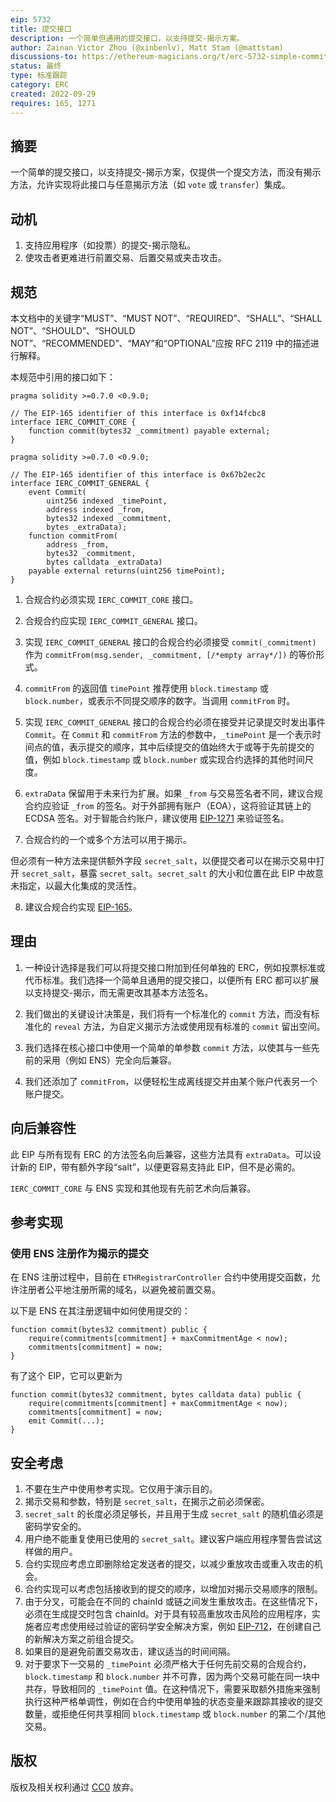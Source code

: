 ```yaml
---
eip: 5732
title: 提交接口
description: 一个简单但通用的提交接口，以支持提交-揭示方案。
author: Zainan Victor Zhou (@xinbenlv), Matt Stam (@mattstam)
discussions-to: https://ethereum-magicians.org/t/erc-5732-simple-commit-interface-to-support-commit-reveal-schemes/11115
status: 最终
type: 标准跟踪
category: ERC
created: 2022-09-29
requires: 165, 1271
---
```


## 摘要

一个简单的提交接口，以支持提交-揭示方案，仅提供一个提交方法，而没有揭示方法，允许实现将此接口与任意揭示方法（如 `vote` 或 `transfer`）集成。

## 动机

1. 支持应用程序（如投票）的提交-揭示隐私。
2. 使攻击者更难进行前置交易、后置交易或夹击攻击。

## 规范

本文档中的关键字“MUST”、“MUST NOT”、“REQUIRED”、“SHALL”、“SHALL NOT”、“SHOULD”、“SHOULD NOT”、“RECOMMENDED”、“MAY”和“OPTIONAL”应按 RFC 2119 中的描述进行解释。

本规范中引用的接口如下：

```solidity
pragma solidity >=0.7.0 <0.9.0;

// The EIP-165 identifier of this interface is 0xf14fcbc8
interface IERC_COMMIT_CORE {
    function commit(bytes32 _commitment) payable external;
}

pragma solidity >=0.7.0 <0.9.0;

// The EIP-165 identifier of this interface is 0x67b2ec2c
interface IERC_COMMIT_GENERAL {
    event Commit(
        uint256 indexed _timePoint,
        address indexed _from,
        bytes32 indexed _commitment,
        bytes _extraData);
    function commitFrom(
        address _from,
        bytes32 _commitment,
        bytes calldata _extraData)
    payable external returns(uint256 timePoint);
}
```

1. 合规合约必须实现 `IERC_COMMIT_CORE` 接口。
2. 合规合约应实现 `IERC_COMMIT_GENERAL` 接口。
3. 实现 `IERC_COMMIT_GENERAL` 接口的合规合约必须接受 `commit(_commitment)` 作为 `commitFrom(msg.sender, _commitment, [/*empty array*/])` 的等价形式。
4. `commitFrom` 的返回值 `timePoint` 推荐使用 `block.timestamp` 或 `block.number`，或表示不同提交顺序的数字。当调用 `commitFrom` 时。
5. 实现 `IERC_COMMIT_GENERAL` 接口的合规合约必须在接受并记录提交时发出事件 `Commit`。在 `Commit` 和 `commitFrom` 方法的参数中，`_timePoint` 是一个表示时间点的值，表示提交的顺序，其中后续提交的值始终大于或等于先前提交的值，例如 `block.timestamp` 或 `block.number` 或实现合约选择的其他时间尺度。

6. `extraData` 保留用于未来行为扩展。如果 `_from` 与交易签名者不同，建议合规合约应验证 `_from` 的签名。对于外部拥有账户（EOA），这将验证其链上的 ECDSA 签名。对于智能合约账户，建议使用 [EIP-1271](./eip-1271.md) 来验证签名。

7. 合规合约的一个或多个方法可以用于揭示。

但必须有一种方法来提供额外字段 `secret_salt`，以便提交者可以在揭示交易中打开 `secret_salt`，暴露 `secret_salt`。`secret_salt` 的大小和位置在此 EIP 中故意未指定，以最大化集成的灵活性。

8. 建议合规合约实现 [EIP-165](./eip-165.md)。

## 理由

1. 一种设计选择是我们可以将提交接口附加到任何单独的 ERC，例如投票标准或代币标准。我们选择一个简单且通用的提交接口，以便所有 ERC 都可以扩展以支持提交-揭示，而无需更改其基本方法签名。

2. 我们做出的关键设计决策是，我们将有一个标准化的 `commit` 方法，而没有标准化的 `reveal` 方法，为自定义揭示方法或使用现有标准的 `commit` 留出空间。

3. 我们选择在核心接口中使用一个简单的单参数 `commit` 方法，以使其与一些先前的采用（例如 ENS）完全向后兼容。

4. 我们还添加了 `commitFrom`，以便轻松生成离线提交并由某个账户代表另一个账户提交。

## 向后兼容性

此 EIP 与所有现有 ERC 的方法签名向后兼容，这些方法具有 `extraData`。可以设计新的 EIP，带有额外字段“salt”，以便更容易支持此 EIP，但不是必需的。

`IERC_COMMIT_CORE` 与 ENS 实现和其他现有先前艺术向后兼容。

## 参考实现

### 使用 ENS 注册作为揭示的提交

在 ENS 注册过程中，目前在 `ETHRegistrarController` 合约中使用提交函数，允许注册者公平地注册所需的域名，以避免被前置交易。

以下是 ENS 在其注册逻辑中如何使用提交的：

```solidity
function commit(bytes32 commitment) public {
    require(commitments[commitment] + maxCommitmentAge < now);
    commitments[commitment] = now;
}
```

有了这个 EIP，它可以更新为

```solidity
function commit(bytes32 commitment, bytes calldata data) public {
    require(commitments[commitment] + maxCommitmentAge < now);
    commitments[commitment] = now;
    emit Commit(...);
}
```

## 安全考虑

1. 不要在生产中使用参考实现。它仅用于演示目的。
2. 揭示交易和参数，特别是 `secret_salt`，在揭示之前必须保密。
3. `secret_salt` 的长度必须足够长，并且用于生成 `secret_salt` 的随机值必须是密码学安全的。
4. 用户绝不能重复使用已使用的 `secret_salt`。建议客户端应用程序警告尝试这样做的用户。
5. 合约实现应考虑立即删除给定发送者的提交，以减少重放攻击或重入攻击的机会。
6. 合约实现可以考虑包括接收到的提交的顺序，以增加对揭示交易顺序的限制。
7. 由于分叉，可能会在不同的 chainId 或链之间发生重放攻击。在这些情况下，必须在生成提交时包含 chainId。对于具有较高重放攻击风险的应用程序，实施者应考虑使用经过验证的密码学安全解决方案，例如 [EIP-712](./eip-712.md)，在创建自己的新解决方案之前组合提交。
8. 如果目的是避免前置交易攻击，建议适当的时间间隔。
9. 对于要求下一交易的 `_timePoint` 必须严格大于任何先前交易的合规合约，`block.timestamp` 和 `block.number` 并不可靠，因为两个交易可能在同一块中共存，导致相同的 `_timePoint` 值。在这种情况下，需要采取额外措施来强制执行这种严格单调性，例如在合约中使用单独的状态变量来跟踪其接收的提交数量，或拒绝任何共享相同 `block.timestamp` 或 `block.number` 的第二个/其他交易。

## 版权

版权及相关权利通过 [CC0](../LICENSE.md) 放弃。